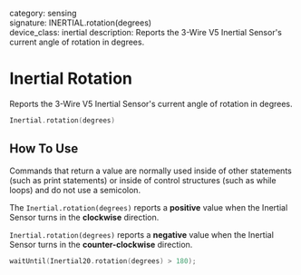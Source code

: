 category: sensing  
signature: INERTIAL.rotation(degrees)  
device_class: inertial
description: Reports the 3-Wire V5 Inertial Sensor's current angle of rotation in degrees.

# Inertial Rotation

Reports the 3-Wire V5 Inertial Sensor's current angle of rotation in degrees.

```cpp
Inertial.rotation(degrees)
```

## How To Use

Commands that return a value are normally used inside of other statements (such as print statements) or inside of control structures (such as while loops) and do not use a semicolon.

The `Inertial.rotation(degrees)` reports a **positive** value when the Inertial Sensor turns in the **clockwise** direction.

`Inertial.rotation(degrees)` reports a **negative** value when the Inertial Sensor turns in the **counter-clockwise** direction.

```cpp
waitUntil(Inertial20.rotation(degrees) > 180);
```
<advanced>
</advanced>
